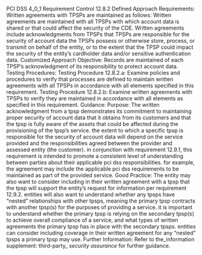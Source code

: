 PCI DSS 4_0_1 Requirement Control 12.8.2 Defined Approach Requirements: Written agreements with TPSPs are maintained as follows: Written agreements are maintained with all TPSPs with which account data is shared or that could affect the security of the CDE. Written agreements include acknowledgments from TPSPs that TPSPs are responsible for the security of account data the TPSPs possess or otherwise store, process, or transmit on behalf of the entity, or to the extent that the TPSP could impact the security of the entity’s cardholder data and/or sensitive authentication data. Customized Approach Objective: Records are maintained of each TPSP’s acknowledgment of its responsibility to protect account data. Testing Procedures: Testing Procedure 12.8.2.a: Examine policies and procedures to verify that processes are defined to maintain written agreements with all TPSPs in accordance with all elements specified in this requirement. Testing Procedure 12.8.2.b: Examine written agreements with TPSPs to verify they are maintained in accordance with all elements as specified in this requirement. Guidance: Purpose: The written acknowledgment from a tpsp demonstrates its commitment to maintaining proper security of account data that it obtains from its customers and that the tpsp is fully aware of the assets that could be affected during the provisioning of the tpsp’s service. the extent to which a specific tpsp is responsible for the security of account data will depend on the service provided and the responsibilities agreed between the provider and assessed entity (the customer). in conjunction with requirement 12.9.1, this requirement is intended to promote a consistent level of understanding between parties about their applicable pci dss responsibilities. for example, the agreement may include the applicable pci dss requirements to be maintained as part of the provided service. Good Practice: The entity may also want to consider including in their written agreement with a tpsp that the tpsp will support the entity’s request for information per requirement 12.9.2. entities will also want to understand whether any tpsps have “nested” relationships with other tpsps, meaning the primary tpsp contracts with another tpsp(s) for the purposes of providing a service. it is important to understand whether the primary tpsp is relying on the secondary tpsp(s) to achieve overall compliance of a service, and what types of written agreements the primary tpsp has in place with the secondary tpsps. entities can consider including coverage in their written agreement for any “nested” tpsps a primary tpsp may use. Further Information: Refer to the_information supplement: third-party_ _security assurance_ for further guidance.